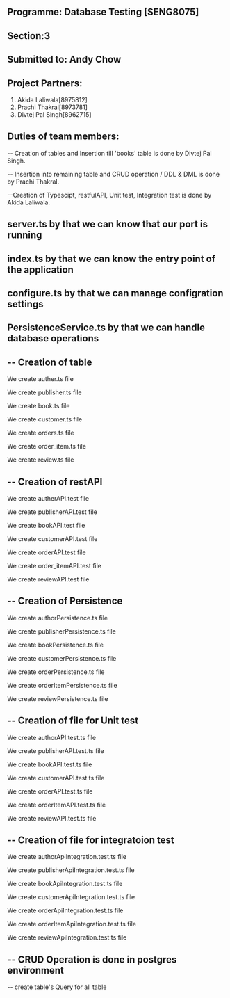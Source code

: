 ## Programme: Database Testing [SENG8075]

## Section:3

## Submitted to: Andy Chow

## Project Partners:
1. Akida Laliwala[8975812]
2. Prachi Thakral[8973781]
3. Divtej Pal Singh[8962715]

## Duties of team members:

-- Creation of tables and Insertion till 'books' table is done by Divtej Pal Singh.

-- Insertion into remaining table and CRUD operation / DDL & DML is done by Prachi Thakral.

--Creation of Typescipt, restfulAPI, Unit test, Integration test is done by Akida Laliwala.

## server.ts by that we can know that our port is running

## index.ts by that we can know the entry point of the application 

## configure.ts by that we can manage configration settings

## PersistenceService.ts by that we can handle database operations


## -- Creation of table 
We create auther.ts file

We create publisher.ts file

We create book.ts file

We create customer.ts file

We create orders.ts file

We create order_item.ts file

We create review.ts file


## -- Creation of restAPI
We create autherAPI.test file

We create publisherAPI.test file

We create bookAPI.test file

We create customerAPI.test file

We create orderAPI.test file

We create order_itemAPI.test file

We create reviewAPI.test file


## -- Creation of Persistence

We create authorPersistence.ts file

We create publisherPersistence.ts file

We create bookPersistence.ts file

We create customerPersistence.ts file

We create orderPersistence.ts file

We create orderItemPersistence.ts file

We create reviewPersistence.ts file


## -- Creation of file for Unit test
We create authorAPI.test.ts file

We create publisherAPI.test.ts file

We create bookAPI.test.ts file

We create customerAPI.test.ts file

We create orderAPI.test.ts file

We create orderItemAPI.test.ts file

We create reviewAPI.test.ts file


## -- Creation of file for integratoion test
We create authorApiIntegration.test.ts file

We create publisherApiIntegration.test.ts file

We create bookApiIntegration.test.ts file

We create customerApiIntegration.test.ts file

We create orderApiIntegration.test.ts file

We create orderItemApiIntegration.test.ts file

We create reviewApiIntegration.test.ts file

## -- CRUD Operation is done in postgres environment

-- create table's Query for all table
